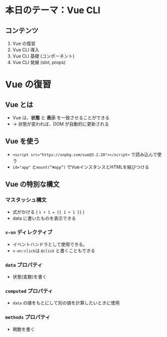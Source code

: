 # 本日のテーマ：**Vue CLI**

## コンテンツ

1. Vue の復習
2. Vue CLI 導入
3. Vue CLI 基礎 (コンポーネント)
4. Vue CLI 発展 (slot, props)

# Vue の復習

## Vue とは

- Vue は、**状態** と **表示** を一致させることができる
- → 状態が変われば、DOM が自動的に更新される

## Vue を使う

- `<script src="https://unpkg.com/vue@3.2.20"></script>` で読み込んで使う
- `id="app"` と`mount(”#app”)` でVueインスタンスとHTMLを結びつける

## Vue の特別な構文

### マスタッシュ構文

- 式がかける ( `1 + 1 = {{ 1 + 1 }}` )
- data に書いたものを表示できる

### `v-on` ディレクティブ

- イベントハンドラとして使用できる。
- `v-on:click`は `@click` と書くこともできる

### `data` プロパティ

- 状態(変数)を書く

### `computed` プロパティ

- `data` の値をもとにして別の値を計算したいときに使用

### `methods` プロパティ

- 関数を書く
